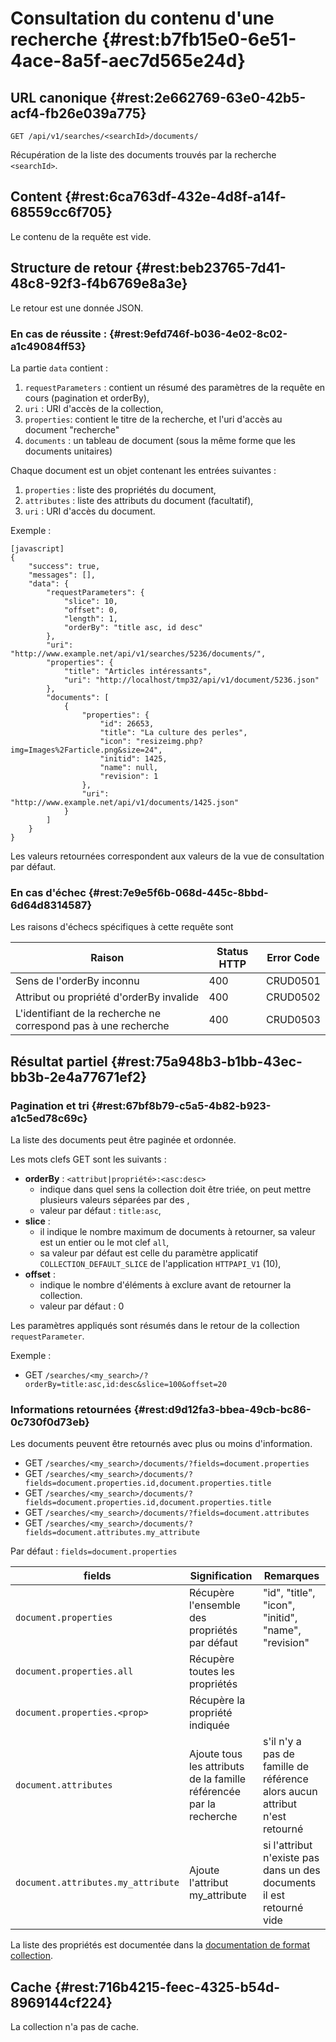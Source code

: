 # Consultation du contenu d'une recherche {#rest:b7fb15e0-6e51-4ace-8a5f-aec7d565e24d}

## URL canonique {#rest:2e662769-63e0-42b5-acf4-fb26e039a775}

    GET /api/v1/searches/<searchId>/documents/

Récupération de la liste des documents trouvés par la recherche `<searchId>`.

## Content {#rest:6ca763df-432e-4d8f-a14f-68559cc6f705}

Le contenu de la requête est vide.

## Structure de retour {#rest:beb23765-7d41-48c8-92f3-f4b6769e8a3e}

Le retour est une donnée JSON.

### En cas de réussite : {#rest:9efd746f-b036-4e02-8c02-a1c49084ff53}

La partie `data` contient :

1.  `requestParameters` : contient un résumé des paramètres de la requête en cours (pagination et orderBy),
1.  `uri` : URI d'accès de la collection,
1.  `properties`: contient le titre de la recherche, et l'uri d'accès au document "recherche"
1.  `documents` : un tableau de document (sous la même forme que les documents unitaires)

Chaque document est un objet contenant les entrées suivantes :

1.  `properties` : liste des propriétés du document,
1.  `attributes` : liste des attributs du document (facultatif),
1.  `uri` : URI d'accès du document.

Exemple :

    [javascript]
    {
        "success": true,
        "messages": [],
        "data": {
            "requestParameters": {
                "slice": 10,
                "offset": 0,
                "length": 1,
                "orderBy": "title asc, id desc"
            },
            "uri": "http://www.example.net/api/v1/searches/5236/documents/",
            "properties": {
                "title": "Articles intéressants",
                "uri": "http://localhost/tmp32/api/v1/document/5236.json"
            },
            "documents": [
                {
                    "properties": {
                        "id": 26653,
                        "title": "La culture des perles",
                        "icon": "resizeimg.php?img=Images%2Farticle.png&size=24",
                        "initid": 1425,
                        "name": null,
                        "revision": 1
                    },
                    "uri": "http://www.example.net/api/v1/documents/1425.json"
                }
            ]
        }
    }


<span class="flag inline nota-bene"></span> Les valeurs retournées correspondent aux valeurs de la vue de consultation
par défaut.

### En cas d'échec {#rest:7e9e5f6b-068d-445c-8bbd-6d64d8314587}

Les raisons d'échecs spécifiques à cette requête sont 

|                              Raison                             | Status HTTP | Error Code |
| --------------------------------------------------------------- | ----------- | ---------- |
| Sens de l'orderBy inconnu                                       |         400 | CRUD0501   |
| Attribut ou propriété d'orderBy invalide                        |         400 | CRUD0502   |
| L'identifiant de la recherche ne correspond pas à une recherche |         400 | CRUD0503   |

## Résultat partiel {#rest:75a948b3-b1bb-43ec-bb3b-2e4a77671ef2}

### Pagination et tri {#rest:67bf8b79-c5a5-4b82-b923-a1c5ed78c69c}

La liste des documents peut être paginée et ordonnée.

Les mots clefs GET sont les suivants :

* **orderBy** : `<attribut|propriété>:<asc:desc>`
  * indique dans quel sens la collection doit être triée, on peut mettre plusieurs valeurs séparées par des ,
  * valeur par défaut : `title:asc`,
* **slice** : 
  * il indique le nombre maximum de documents à retourner, sa valeur est un entier ou le mot clef `all`,
  * sa valeur par défaut est celle du paramètre applicatif `COLLECTION_DEFAULT_SLICE` de l'application `HTTPAPI_V1` (10),
* **offset** :
  * indique le nombre d'éléments à exclure avant de retourner la collection.
  * valeur par défaut : 0

<span class="flag inline nota-bene"></span> Les paramètres appliqués sont résumés dans le retour de la collection 
`requestParameter`.

Exemple : 

* GET `/searches/<my_search>/?orderBy=title:asc,id:desc&slice=100&offset=20`

### Informations retournées {#rest:d9d12fa3-bbea-49cb-bc86-0c730f0d73eb}

Les documents peuvent être retournés avec plus ou moins d'information.

* GET `/searches/<my_search>/documents/?fields=document.properties`
* GET `/searches/<my_search>/documents/?fields=document.properties.id,document.properties.title`
* GET `/searches/<my_search>/documents/?fields=document.properties.id,document.properties.title`
* GET `/searches/<my_search>/documents/?fields=document.attributes`
* GET `/searches/<my_search>/documents/?fields=document.attributes.my_attribute`

Par défaut : `fields=document.properties`

|               fields               |                            Signification                            |                                 Remarques                                  |
| ---------------------------------- | ------------------------------------------------------------------- | -------------------------------------------------------------------------- |
| `document.properties`              | Récupère l'ensemble des propriétés par défaut                       | "id", "title", "icon", "initid", "name", "revision"                        |
| `document.properties.all`          | Récupère toutes les propriétés                                      |                                                                            |
| `document.properties.<prop>`       | Récupère la propriété indiquée                                      |                                                                            |
| `document.attributes`              | Ajoute tous les attributs de la famille référencée par la recherche | s'il n'y a pas de famille de référence alors aucun attribut n'est retourné |
| `document.attributes.my_attribute` | Ajoute l'attribut my_attribute                                      | si l'attribut n'existe pas dans un des documents il est retourné vide      |

La liste des propriétés est documentée dans la [documentation de format collection][properties].

## Cache {#rest:716b4215-feec-4325-b54d-8969144cf224}

La collection n'a pas de cache.

[properties]: http://docs.anakeen.com/dynacase/3.2/dynacase-doc-core-reference/website/book/core-ref:74ce9ce4-8e4e-42ee-a0df-415eb6897a81.html#core-ref:9ebcbfd6-d094-45ee-a993-9b221fb4d893